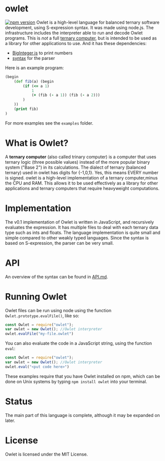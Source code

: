 # owlet
[![npm version](https://img.shields.io/badge/version-0.1.2-yellow.svg)](https://www.npmjs.com/package/owlet)
Owlet is a high-level language for balanced ternary software development, using S-expression syntax. It was made using node.js. The infrastructure includes the interpreter able to run and decode Owlet programs. This is *not* a full [ternary computer](https://en.wikipedia.org/wiki/Ternary_computer), but is intended to be used as a library for other applications to use. And it has these dependencies:
* [BigInteger.js](https://github.com/peterolson/BigInteger.js/) to print numbers
* [syntax](https://github.com/DmitrySoshnikov/syntax) for the parser

Here is an example program:
```clojure
(begin
    (def fib(a) (begin
        (if (<= a 1)
            1
            (+ (fib (- a 1)) (fib (- a 2)))
        )
    ))
    (print fib)
)
```

For more examples see the `examples` folder. 

# What is Owlet?
A **ternary computer** (also called trinary computer) is a computer that uses ternary logic (three possible values) instead of the more popular binary system ("Base 2") in its calculations. The dialect of ternary (balanced ternary) used in owlet has digits for {-1,0,1}. Yes, this means EVERY number is signed. owlet is a high-level implementation of a ternary computer,minus the CPU and RAM. This allows it to be used effectively as a library for other applications and ternary computers that require heavyweight computations.

# Implementation 
The v0.1 implementation of Owlet is written in JavaScript, and recursively evaluates the expression. It has multiple files to deal with each ternary data type such as ints and floats. The language implementation is quite small and simple compared to other weakly typed languages. Since the syntax is based on S-expression, the parser can be very small.

# API
An overview of the syntax can be found in [API.md](API.md). 

# Running Owlet
Owlet files can be run using node using the function `Owlet.prototype.evalFile()`, like so:
```js
const Owlet = require("owlet");
var owlet = new Owlet(); //Owlet interpreter
owlet.evalFile("my-file.owlet")
```

You can also evaluate the code in a JavaScript string, using the function `eval`:
```js
const Owlet = require("owlet");
var owlet = new Owlet(); //Owlet interpreter
owlet.eval("<put code here>")
```

These examples require that you have Owlet installed on npm, which can be done on Unix systems by typing `npm install owlet` into your terminal. 

# Status
The main part of this language is complete, although it may be expanded on later.

# License
Owlet is licensed under the MIT License.

